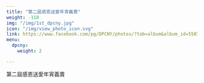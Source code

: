 ```yaml
---
title: "第二屆感恩送愛年宵義賣"
weight: -110
img: "/img/1st_dpcny.jpg"
icon: "/img/view_photo_icon.svg"
link: https://www.facebook.com/pg/DPCNY/photos/?tab=album&album_id=550769214997545
menu:
  dpcny:
    weight: 2

---
```

第二屆感恩送愛年宵義賣

